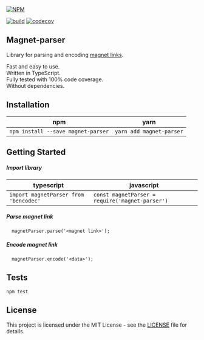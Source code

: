 
[![NPM](https://nodei.co/npm/magnet-parser.png)](https://npmjs.org/package/magnet-parser)

[![build](https://circleci.com/gh/IvanSolomakhin/magnet-parser.svg?style=shield)](https://app.circleci.com/pipelines/github/IvanSolomakhin/magnet-parser)
[![codecov](https://codecov.io/gh/IvanSolomakhin/magnet-parser/branch/master/graph/badge.svg)](https://codecov.io/gh/IvanSolomakhin/magnet-parser)

## Magnet-parser
  Library for parsing and encoding [magnet links](https://en.wikipedia.org/wiki/Magnet_URI_scheme).  
  
  Fast and easy to use.  
  Written in TypeScript.  
  Fully tested with 100% code coverage.  
  Without dependencies.  
  
  
## Installation
| npm | yarn |
|---|---|
| `npm install --save magnet-parser` | `yarn add magnet-parser` |

## Getting Started

##### Import library
| typescript | javascript |
|---|---|
| ` import magnetParser from 'bencodec' ` | ` const magnetParser = require('magnet-parser') `|

##### Parse magnet link
```
  magnetParser.parse('<magnet link>');
```

##### Encode magnet link
```
  magnetParser.encode('<data>');
```

## Tests
  ```
  npm test
  ```

## License
This project is licensed under the MIT License - see the [LICENSE](LICENSE.md) file for details.
